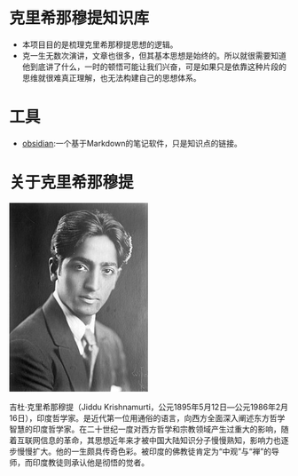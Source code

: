 # 克里希那穆提知识库
- 本项目目的是梳理克里希那穆提思想的逻辑。
- 克一生无数次演讲，文章也很多，但其基本思想是始终的。所以就很需要知道他到底讲了什么，一时的顿悟可能让我们兴奋，可是如果只是依靠这种片段的思维就很难真正理解，也无法构建自己的思想体系。

# 工具
- [obsidian](https://obsidian.md/):一个基于Markdown的笔记软件，只是知识点的链接。

# 关于克里希那穆提
![克里希那穆提肖像](附件/图片/250px-Jiddu_Krishnamurti_01.jpg)

吉杜·克里希那穆提（Jiddu Krishnamurti，公元1895年5月12日—公元1986年2月16日），印度哲学家。是近代第一位用通俗的语言，向西方全面深入阐述东方哲学智慧的印度哲学家。在二十世纪一度对西方哲学和宗教领域产生过重大的影响，随着互联网信息的革命，其思想近年来才被中国大陆知识分子慢慢熟知，影响力也逐步慢慢扩大。他的一生颇具传奇色彩。被印度的佛教徒肯定为“中观”与“禅”的导师，而印度教徒则承认他是彻悟的觉者。